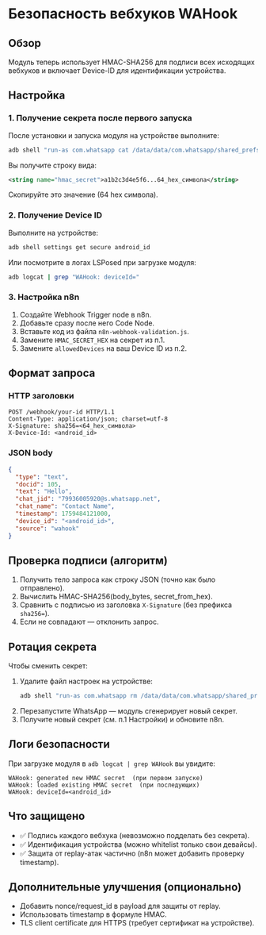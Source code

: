 # Безопасность вебхуков WAHook

## Обзор
Модуль теперь использует HMAC-SHA256 для подписи всех исходящих вебхуков и включает Device-ID для идентификации устройства.

## Настройка

### 1. Получение секрета после первого запуска
После установки и запуска модуля на устройстве выполните:

```bash
adb shell "run-as com.whatsapp cat /data/data/com.whatsapp/shared_prefs/wahook_prefs.xml | grep hmac_secret"
```

Вы получите строку вида:
```xml
<string name="hmac_secret">a1b2c3d4e5f6...64_hex_символа</string>
```

Скопируйте это значение (64 hex символа).

### 2. Получение Device ID
Выполните на устройстве:

```bash
adb shell settings get secure android_id
```

Или посмотрите в логах LSPosed при загрузке модуля:
```bash
adb logcat | grep "WAHook: deviceId="
```

### 3. Настройка n8n

1. Создайте Webhook Trigger node в n8n.
2. Добавьте сразу после него Code Node.
3. Вставьте код из файла `n8n-webhook-validation.js`.
4. Замените `HMAC_SECRET_HEX` на секрет из п.1.
5. Замените `allowedDevices` на ваш Device ID из п.2.

## Формат запроса

### HTTP заголовки
```
POST /webhook/your-id HTTP/1.1
Content-Type: application/json; charset=utf-8
X-Signature: sha256=<64_hex_символа>
X-Device-Id: <android_id>
```

### JSON body
```json
{
  "type": "text",
  "docid": 105,
  "text": "Hello",
  "chat_jid": "79936005920@s.whatsapp.net",
  "chat_name": "Contact Name",
  "timestamp": 1759484121000,
  "device_id": "<android_id>",
  "source": "wahook"
}
```

## Проверка подписи (алгоритм)

1. Получить тело запроса как строку JSON (точно как было отправлено).
2. Вычислить HMAC-SHA256(body_bytes, secret_from_hex).
3. Сравнить с подписью из заголовка `X-Signature` (без префикса `sha256=`).
4. Если не совпадают — отклонить запрос.

## Ротация секрета

Чтобы сменить секрет:
1. Удалите файл настроек на устройстве:
   ```bash
   adb shell "run-as com.whatsapp rm /data/data/com.whatsapp/shared_prefs/wahook_prefs.xml"
   ```
2. Перезапустите WhatsApp — модуль сгенерирует новый секрет.
3. Получите новый секрет (см. п.1 Настройки) и обновите n8n.

## Логи безопасности

При загрузке модуля в `adb logcat | grep WAHook` вы увидите:
```
WAHook: generated new HMAC secret  (при первом запуске)
WAHook: loaded existing HMAC secret  (при последующих)
WAHook: deviceId=<android_id>
```

## Что защищено

- ✅ Подпись каждого вебхука (невозможно подделать без секрета).
- ✅ Идентификация устройства (можно whitelist только свои девайсы).
- ✅ Защита от replay-атак частично (n8n может добавить проверку timestamp).

## Дополнительные улучшения (опционально)

- Добавить nonce/request_id в payload для защиты от replay.
- Использовать timestamp в формуле HMAC.
- TLS client certificate для HTTPS (требует сертификат на устройстве).

